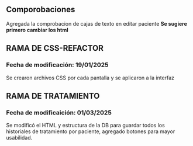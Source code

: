 ## Comporobaciones
Agregada la comprobacion de cajas de texto en editar paciente
**Se sugiere primero cambiar los html**

## RAMA DE CSS-REFACTOR
### Fecha de modificación: 19/01/2025
Se crearon archivos CSS por cada pantalla y se aplicaron a la interfaz

## RAMA DE TRATAMIENTO
### Fecha de modificaición: 01/03/2025
Se modificó el HTML y estructura de la DB para guardar todos los historiales de tratamiento por paciente, agregado botones para mayor usabilidad.